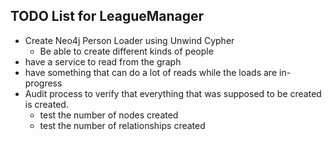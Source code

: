 ## TODO List for LeagueManager



* Create Neo4j Person Loader using Unwind Cypher
    * Be able to create different kinds of people
* have a service to read from the graph
* have something that can do a lot of reads while the loads are in-progress
* Audit process to verify that everything that was supposed to be created is created.
     * test the number of nodes created
     * test the number of relationships created


